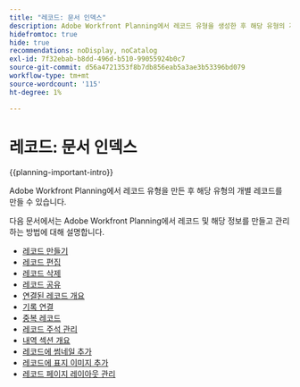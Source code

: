 ```yaml
---
title: "레코드: 문서 인덱스"
description: Adobe Workfront Planning에서 레코드 유형을 생성한 후 해당 유형의 개별 레코드를 생성할 수 있습니다. 다음 문서에서는 Adobe Workfront Planning에서 레코드와 해당 정보를 만들고 관리하는 방법을 설명합니다.
hidefromtoc: true
hide: true
recommendations: noDisplay, noCatalog
exl-id: 7f32ebab-b8dd-496d-b510-99055924b0c7
source-git-commit: d56a4721353f8b7db856eab5a3ae3b53396bd079
workflow-type: tm+mt
source-wordcount: '115'
ht-degree: 1%

---
```


<!-- update the metadata with real information when making this available in TOC and in the left nav
---
title: "Records: article index"
description: After you create record types in Adobe Workfront Planning you can create individual records of those types. The following articles describe how you can create and manage records and their information in Adobe Workfront Planning.
hidefromtoc: yes
author: Alina
feature: Work Management
role: User
hide: yes
---
-->

# 레코드: 문서 인덱스

{{planning-important-intro}}

Adobe Workfront Planning에서 레코드 유형을 만든 후 해당 유형의 개별 레코드를 만들 수 있습니다.

다음 문서에서는 Adobe Workfront Planning에서 레코드 및 해당 정보를 만들고 관리하는 방법에 대해 설명합니다.

* [레코드 만들기](/help/quicksilver/planning/records/create-records.md)
* [레코드 편집](/help/quicksilver/planning/records/edit-records.md)
* [레코드 삭제](/help/quicksilver/planning/records/delete-records.md)
* [레코드 공유](/help/quicksilver/planning/records/share-records.md)
* [연결된 레코드 개요](/help/quicksilver/planning/records/connected-records-overview.md)
* [기록 연결](/help/quicksilver/planning/records/connect-records.md)
* [중복 레코드](/help/quicksilver/planning/records/copy-or-duplicate-records.md)
* [레코드 주석 관리](/help/quicksilver/planning/records/manage-record-comments.md)
* [내역 섹션 개요](/help/quicksilver/planning/records/history-section-overview.md)
* [레코드에 썸네일 추가](/help/quicksilver/planning/records/add-thumbnails-to-records.md)
* [레코드에 표지 이미지 추가](/help/quicksilver/planning/records/add-a-cover-image-to-a-record.md)
* [레코드 페이지 레이아웃 관리](/help/quicksilver/planning/records/manage-the-record-page.md)
